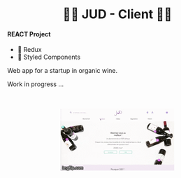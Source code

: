 <h1 align="center">
    🐣🍇 JUD - Client 🍷🌱   
</h1>


#### REACT Project
 
  - 🚚 Redux 
  - 💅 Styled Components
  
  
  Web app for a startup in organic wine.  

  Work in progress ...

<p align="center">
  <br><br>
  <img src='/src/git/jud_preview.gif' />
  <br><br>
</p>